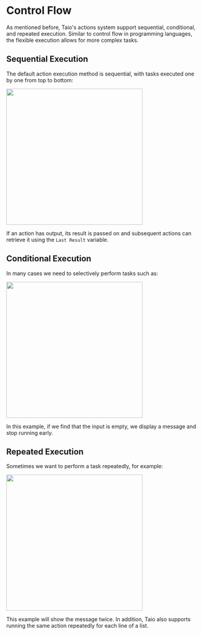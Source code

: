 # Control Flow

As mentioned before, Taio's actions system support sequential, conditional, and repeated execution. Similar to control flow in programming languages, the flexible execution allows for more complex tasks.

## Sequential Execution

The default action execution method is sequential, with tasks executed one by one from top to bottom:

<img src="../actions/assets/IMG_1.png" width="360" />

If an action has output, its result is passed on and subsequent actions can retrieve it using the `Last Result` variable.

## Conditional Execution

In many cases we need to selectively perform tasks such as:

<img src="../actions/assets/IMG_2.png" width="360" />

In this example, if we find that the input is empty, we display a message and stop running early.

## Repeated Execution

Sometimes we want to perform a task repeatedly, for example:

<img src="../actions/assets/IMG_3.png" width="360" />

This example will show the message twice. In addition, Taio also supports running the same action repeatedly for each line of a list.